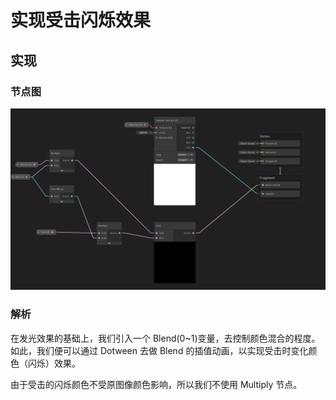 # 实现受击闪烁效果

## 实现

### 节点图

![alt text](static/hiteffect.png)

### 解析

在发光效果的基础上，我们引入一个 Blend(0~1)变量，去控制颜色混合的程度。如此，我们便可以通过 Dotween 去做 Blend 的插值动画，以实现受击时变化颜色（闪烁）效果。

由于受击的闪烁颜色不受原图像颜色影响，所以我们不使用 Multiply 节点。
